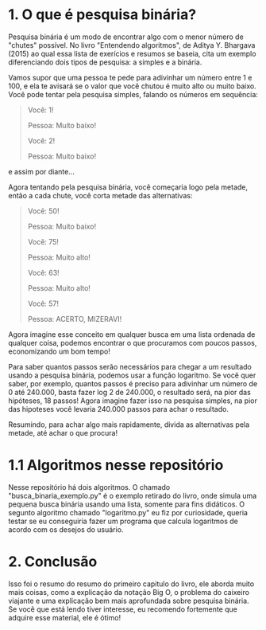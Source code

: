 # 1. O que é pesquisa binária?

Pesquisa binária é um modo de encontrar algo com o menor número de "chutes" possível. No livro "Entendendo algoritmos", de Aditya Y. Bhargava (2015) ao qual essa lista de exerícios e resumos se baseia, cita um exemplo diferenciando dois tipos de pesquisa: a simples e a binária.

Vamos supor que uma pessoa te pede para adivinhar um número entre 1 e 100, e ela te avisará se o valor que você chutou é muito alto ou muito baixo. Você pode tentar pela pesquisa simples, falando os números em sequência:

> Você: 1!
>
> Pessoa: Muito baixo!
>
> Você: 2!
>
> Pessoa: Muito baixo!

e assim por diante...

Agora tentando pela pesquisa binária, você começaria logo pela metade, então a cada chute, você corta metade das alternativas:

> Você: 50!
>
> Pessoa: Muito baixo!
>
> Você: 75!
>
> Pessoa: Muito alto!
>
> Você: 63!
>
> Pessoa: Muito alto!
>
> Você: 57!
>
> Pessoa: ACERTO, MIZERAVI!

Agora imagine esse conceito em qualquer busca em uma lista ordenada de qualquer coisa, podemos encontrar o que procuramos com poucos passos, economizando um bom tempo!

Para saber quantos passos serão necessários para chegar a um resultado usando a pesquisa binária, podemos usar a função logaritmo. Se você quer saber, por exemplo, quantos passos é preciso para adivinhar um número de 0 até 240.000, basta fazer log 2 de 240.000, o resultado será, na pior das hipóteses, 18 passos! Agora imagine fazer isso na pesquisa simples, na pior das hipoteses você levaria 240.000 passos para achar o resultado.

Resumindo, para achar algo mais rapidamente, divida as alternativas pela metade, até achar o que procura!

# 1.1 Algoritmos nesse repositório

Nesse repositório há dois algoritmos. O chamado "busca_binaria_exemplo.py" é o exemplo retirado do livro, onde simula uma pequena busca binária usando uma lista, somente para fins didáticos. O segunto algoritmo chamado "logaritmo.py" eu fiz por curiosidade, queria testar se eu conseguiria fazer um programa que calcula logaritmos de acordo com os desejos do usuário.

# 2. Conclusão

Isso foi o resumo do resumo do primeiro capitulo do livro, ele aborda muito mais coisas, como a explicação da notação Big O, o problema do caixeiro viajante e uma explicação bem mais aprofundada sobre pesquisa binária. Se você que está lendo tiver interesse, eu recomendo fortemente que adquire esse material, ele é ótimo!
